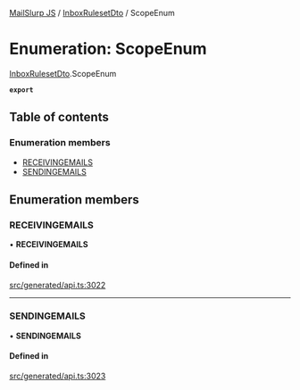 [MailSlurp JS](../README.md) / [InboxRulesetDto](../modules/InboxRulesetDto.md) / ScopeEnum

# Enumeration: ScopeEnum

[InboxRulesetDto](../modules/InboxRulesetDto.md).ScopeEnum

**`export`**

## Table of contents

### Enumeration members

- [RECEIVINGEMAILS](InboxRulesetDto.ScopeEnum.md#receivingemails)
- [SENDINGEMAILS](InboxRulesetDto.ScopeEnum.md#sendingemails)

## Enumeration members

### RECEIVINGEMAILS

• **RECEIVINGEMAILS**

#### Defined in

[src/generated/api.ts:3022](https://github.com/mailslurp/mailslurp-client/blob/004c609/src/generated/api.ts#L3022)

___

### SENDINGEMAILS

• **SENDINGEMAILS**

#### Defined in

[src/generated/api.ts:3023](https://github.com/mailslurp/mailslurp-client/blob/004c609/src/generated/api.ts#L3023)
